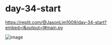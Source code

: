 # day-34-start

https://replit.com/@JasonLim1009/day-34-start?embed=l&output=l#main.py

![image](https://user-images.githubusercontent.com/107684179/203953744-8b9b5778-aae3-46c7-9226-79a4afab3cd6.png)
